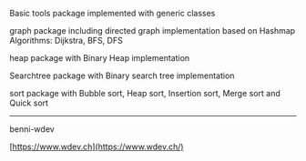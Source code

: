 Basic tools package implemented with generic classes

graph package including directed graph implementation based on Hashmap 
Algorithms: Dijkstra, BFS, DFS

heap package with Binary Heap implementation

Searchtree package with Binary search tree implementation

sort package with 
Bubble sort, Heap sort, Insertion sort, Merge sort and Quick sort

--------------------------------------
benni-wdev

[https://www.wdev.ch](https://www.wdev.ch/)
